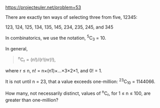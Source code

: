 https://projecteuler.net/problem=53

There are exactly ten ways of selecting three from five, 12345:

123, 124, 125, 134, 135, 145, 234, 235, 245, and 345

In combinatorics, we use the notation, <sup>5</sup>C<sub>3</sub> = 10.

In general,

> <sup>n</sup>C<sub>r</sub> = (n!)/(r!(nr)!),

where r &le; n, n! = n&times;(n1)&times;...&times;3&times;2&times;1, and 0! = 1.

It is not until n = 23, that a value exceeds one-million: <sup>23</sup>C<sub>10</sub> = 1144066.

How many, not necessarily distinct, values of <sup>n</sup>C<sub>r</sub>, for 1 &le; n &le; 100, are greater than one-million?
